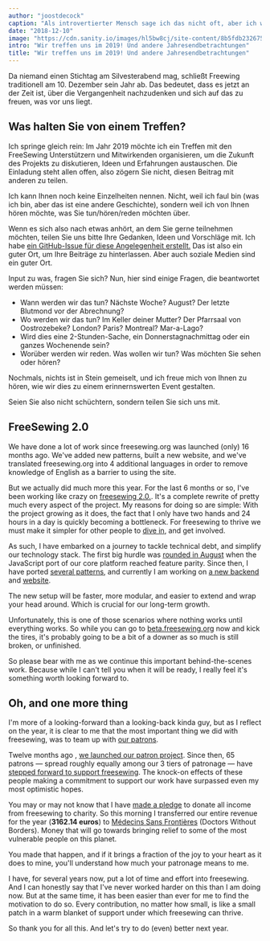 ```yaml
---
author: "joostdecock"
caption: "Als introvertierter Mensch sage ich das nicht oft, aber ich würde Sie eigentlich gerne kennenlernen."
date: "2018-12-10"
image: "https://cdn.sanity.io/images/hl5bw8cj/site-content/8b5fdb232675b32c7c08b59ffc57e9b9da31f02f-1920x1078.jpg"
intro: "Wir treffen uns im 2019! Und andere Jahresendbetrachtungen"
title: "Wir treffen uns im 2019! Und andere Jahresendbetrachtungen"
---
```



Da niemand einen Stichtag am Silvesterabend mag, schließt Freewing traditionell am 10. Dezember sein Jahr ab. Das bedeutet, dass es jetzt an der Zeit ist, über die Vergangenheit nachzudenken und sich auf das zu freuen, was vor uns liegt.

## Was halten Sie von einem Treffen?

Ich springe gleich rein: Im Jahr 2019 möchte ich ein Treffen mit den FreeSewing Unterstützern und Mitwirkenden organisieren, um die Zukunft des Projekts zu diskutieren, Ideen und Erfahrungen austauschen. Die Einladung steht allen offen, also zögern Sie nicht, diesen Beitrag mit anderen zu teilen.

Ich kann Ihnen noch keine Einzelheiten nennen. Nicht, weil ich faul bin (was ich bin, aber das ist eine andere Geschichte), sondern weil ich von Ihnen hören möchte, was Sie tun/hören/reden möchten über.

Wenn es sich also nach etwas anhört, an dem Sie gerne teilnehmen möchten, teilen Sie uns bitte Ihre Gedanken, Ideen und Vorschläge mit. Ich habe [ein GitHub-Issue für diese Angelegenheit erstellt.](https://github.com/freesewing/meetup/issues/1) Das ist also ein guter Ort, um Ihre Beiträge zu hinterlassen. Aber auch soziale Medien sind ein guter Ort.

Input zu was, fragen Sie sich? Nun, hier sind einige Fragen, die beantwortet werden müssen:

 - Wann werden wir das tun? Nächste Woche? August? Der letzte Blutmond vor der Abrechnung?
 - Wo werden wir das tun? Im Keller deiner Mutter? Der Pfarrsaal von Oostrozebeke? London? Paris? Montreal? Mar-a-Lago?
 - Wird dies eine 2-Stunden-Sache, ein Donnerstagnachmittag oder ein ganzes Wochenende sein?
 - Worüber werden wir reden. Was wollen wir tun? Was möchten Sie sehen oder hören?


Nochmals, nichts ist in Stein gemeiselt, und ich freue mich von Ihnen zu hören, wie wir dies zu einem erinnernswerten Event gestalten.

Seien Sie also nicht schüchtern, sondern teilen Sie sich uns mit.

## FreeSewing 2.0

We have done a lot of work since freesewing.org was launched (only) 16 months ago. We've added new patterns,  built a new website, and we've translated freesewing.org into 4 additional languages in order to remove knowledge of English as a barrier to using the site.

But we actually did much more this year. For the last 6 months or so, I've been working like crazy on [freesewing 2.0.](https://github.com/freesewing/freesewing). It's a complete rewrite of pretty much every aspect of the project. My reasons for doing so are simple: With the project growing as it does, the fact that I only have two hands and 24 hours in a day is quickly becoming a bottleneck. For freesewing to thrive we must make it simpler for other people to [dive in](https://developer.freesewing.org), and get involved.

As such, I have embarked on a journey to tackle technical debt, and simplify our technology stack. The first big hurdle was [rounded in August](/blog/announcing-freesewing-library) when the JavaScript port of our core platform reached feature parity. Since then, I have ported [several patterns](https://github.com/freesewing/patterns), and currently I am working on [a new backend](https://github.com/freesewing/backend) and [website](https://github.com/freesewing/website).

The new setup will be faster, more modular, and easier to extend and wrap your head around. Which is crucial for our long-term growth.

Unfortunately, this is one of those scenarios where nothing works until everything works. So while you can go to [beta.freesewing.org](https://beta.freesewing.org) now and kick the tires, it's probably going to be a bit of a downer as so much is still broken, or unfinished.

So please bear with me as we continue this important behind-the-scenes work. Because while I can't tell you when it will be ready, I really feel it's something worth looking forward to.

## Oh, and one more thing

I'm more of a looking-forward than a looking-back kinda guy, but as I reflect on the year, it is clear to me that the most important thing we did with freesewing, was to team up with [our patrons](/community/who/patrons).

Twelve months ago , [we launched our patron project](/blog/calling-all-patrons). Since then, 65 patrons — spread roughly equally among our 3 tiers of patronage — have [stepped forward to support freesewing](/patrons/join). The knock-on effects of these people making a commitment to support our work have surpassed even my most optimistic hopes.

You may or may not know that I have [made a pledge](/docs/various/pledge) to donate all income from freesewing to charity. So this morning I transferred our entire revenue for the year (**3162.14 euros**) to [Médecins Sans Frontières](https://www.msf.org/) (Doctors Without Borders). Money that will go towards bringing relief to some of the most vulnerable people on this planet.

You made that happen, and if it brings a fraction of the joy to your heart as it does to mine, you'll understand how much your patronage means to me.

I have, for several years now, put a lot of time and effort into freesewing. And I can honestly say that I've never worked harder on this than I am doing now. But at the same time, it has been easier than ever for me to find the motivation to do so. Every contribution, no matter how small, is like a small patch in a warm blanket of support under which freesewing can thrive.

So thank you for all this. And let's try to do (even) better next year.

